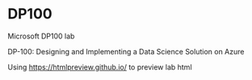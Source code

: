 # DP100
Microsoft DP100 lab

DP-100: Designing and Implementing a Data Science Solution on Azure

Using https://htmlpreview.github.io/ to preview lab html 
